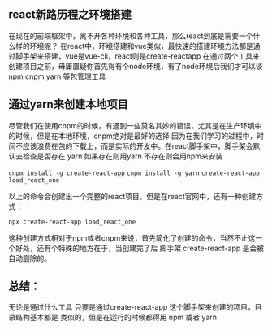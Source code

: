 ## react新路历程之环境搭建

   在现在的前端框架中，离不开各种环境和各种工具，那么react到底是需要一个什么样的环境呢？
   在react中，环境搭建和vue类似，最快速的搭建环境方法都是通过脚手架来搭建，vue是vue-cli，react则是create-reactapp
   在通过两个工具来创建项目之前，毋庸置疑你首先得有个node环境，有了node环境后我们才可以谈npm cnpm yarn 等包管理工具

## 通过yarn来创建本地项目

   尽管我们在使用cnpm的时候，有遇到一些莫名其妙的错误，尤其是在生产环境中的时候，但是在本地环境，cnpm绝对是最好的选择
   因为在我们学习的过程中，时间不应该浪费在包的下载上，而是实际的开发中。在react脚手架中，脚手架会默认去检查是否存在
   yarn 如果存在则用yarn 不存在则会用npm来安装

   `cnpm install -g create-react-app`
   `cnpm install -g yarn`
   `create-react-app load_react_one`

   以上的命令会创建出一个完整的react项目。但是在react官网中，还有一种创建方式：

   `npx create-react-app load_react_one`

   这种创建方式相对于npm或者cnpm来说，首先简化了创建的命令，当然不止这一个好处，还有个特殊的地方在于，当创建完了后
   脚手架 create-react-app 是会被自动删除的。

## 总结：

   无论是通过什么工具 只要是通过create-react-app 这个脚手架来创建的项目，目录结构基本都是
   类似的，但是在运行的时候都得用 npm 或者 yarn
